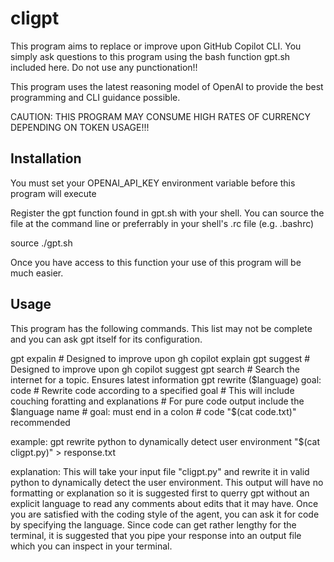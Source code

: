 # cligpt

This program aims to replace or improve upon GitHub Copilot CLI. You simply ask questions to
this program using the bash function gpt.sh included here. Do not use any punctionation!!

This program uses the latest reasoning model of OpenAI to provide the best programming and
CLI guidance possible. 

CAUTION: THIS PROGRAM MAY CONSUME HIGH RATES OF CURRENCY DEPENDING ON TOKEN USAGE!!!

## Installation

You must set your OPENAI_API_KEY environment variable before this program will execute

Register the gpt function found in gpt.sh with your shell. You can source the file at the command line
or preferrably in your shell's .rc file (e.g. .bashrc)

source ./gpt.sh

Once you have access to this function your use of this program will be much easier.

## Usage

This program has the following commands. This list may not be complete and you can ask gpt itself for
its configuration.

gpt expalin # Designed to improve upon gh copilot explain
gpt suggest # Designed to improve upon gh copilot suggest
gpt search  # Search the internet for a topic. Ensures latest information
gpt rewrite ($language) goal: code
            # Rewrite code according to a specified goal
            # This will include couching foratting and explanations
            # For pure code output include the $language name
            # goal: must end in a colon
            # code "$(cat code.txt)" recommended

example: gpt rewrite python to dynamically detect user environment "$(cat cligpt.py)" > response.txt

explanation: This will take your input file "cligpt.py" and rewrite it in valid python
to dynamically detect the user environment. This output will have no formatting or explanation
so it is suggested first to querry gpt without an explicit language to read any comments 
about edits that it may have. Once you are satisfied with the coding style of the agent,
you can ask it for code by specifying the language. Since code can get rather lengthy for the
terminal, it is suggested that you pipe your response into an output file which you can
inspect in your terminal.
